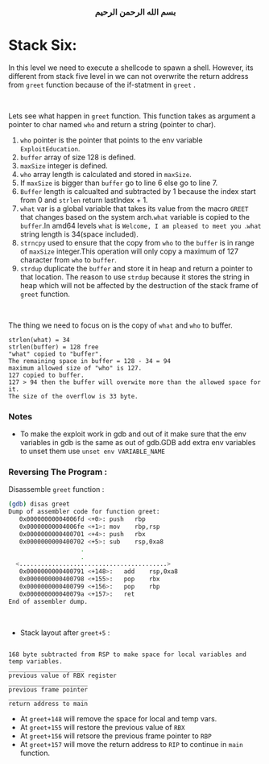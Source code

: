 <h3 style="text-align:center" dir="rtl">بسم الله الرحمن الرحيم </h3>

# Stack Six:
In this level we need to execute a shellcode to spawn a shell. However, its different from stack five level in we can not overwrite the return address from `greet` function because of the if-statment in `greet` .

<br/>

Lets see what happen in `greet` function. This function takes as argument a pointer to char named `who` and return a string (pointer to char).
1. `who` pointer is the pointer that points to the env variable `ExploitEducation`.
2. `buffer` array of size 128 is defined.
3. `maxSize` integer  is defined.
4. `who` array length is calculated and stored in `maxSize`.
5. If `maxSize` is bigger than `buffer` go to line 6 else go to line 7.
6. `Buffer` length is calcualted and subtracted by 1 because the index start from 0 and `strlen` return lastIndex + 1.
7. `what` var is a global variable that takes its value from the macro `GREET` that changes based on the system arch.`what` variable is copied to the `buffer`.In amd64 levels `what` is `Welcome, I am pleased to meet you `.`what` string length is 34(space included).
8. `strncpy` used to ensure that the copy from `who` to the `buffer` is in range of `maxSize` integer.This operation will only copy a maximum of 127 character from `who` to `buffer`. 
9. `strdup` duplicate the `buffer` and store it in heap and return a pointer to that location. The reason to use `strdup` because it stores the string in heap which will not be affected by the destruction of the stack frame of `greet` function.

<br/>

The thing we need to focus on is the copy of `what` and `who` to buffer.
```
strlen(what) = 34
strlen(buffer) = 128 free
"what" copied to "buffer".
The remaining space in buffer = 128 - 34 = 94
maximum allowed size of "who" is 127.
127 copied to buffer.
127 > 94 then the buffer will overwite more than the allowed space for it.
The size of the overflow is 33 byte.
```

### Notes
- To make the exploit work in gdb and out of it make sure that the env variables in gdb is the same as out of gdb.GDB add extra env variables to unset them use `unset env VARIABLE_NAME`

### Reversing The Program :
Disassemble `greet` function :
```bash
(gdb) disas greet
Dump of assembler code for function greet:
   0x00000000004006fd <+0>:	push   rbp
   0x00000000004006fe <+1>:	mov    rbp,rsp
   0x0000000000400701 <+4>:	push   rbx
   0x0000000000400702 <+5>:	sub    rsp,0xa8
                    .
                    .
  <.........................................>
   0x0000000000400791 <+148>:	add    rsp,0xa8
   0x0000000000400798 <+155>:	pop    rbx
   0x0000000000400799 <+156>:	pop    rbp
   0x000000000040079a <+157>:	ret    
End of assembler dump.

```
<br>

- Stack layout after `greet+5` :
```

168 byte subtracted from RSP to make space for local variables and temp variables.
_____________________
previous value of RBX register
______________________
previous frame pointer
______________________
return address to main
```

- At `greet+148` will remove the space for local and temp vars.
- At `greet+155` will restore the previous value of `RBX`
- At `greet+156` will retsore the previous frame pointer to `RBP`
- At `greet+157` will move the return address to `RIP` to continue in `main` function.